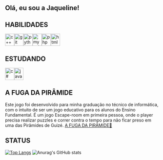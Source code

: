 ## Olá, eu sou a Jaqueline! 

## HABILIDADES
<img src="https://cdn.jsdelivr.net/gh/devicons/devicon@latest/icons/cplusplus/cplusplus-original.svg" style="width: 30px; height: 40px;" alt="c++"><img src="https://cdn.jsdelivr.net/gh/devicons/devicon@latest/icons/git/git-original.svg" style="width: 30px; height: 40px;" alt="git"><img src="https://cdn.jsdelivr.net/gh/devicons/devicon@latest/icons/python/python-original.svg" style="width: 30px; height: 40px;" alt="python"><img src="https://cdn.jsdelivr.net/gh/devicons/devicon@latest/icons/mysql/mysql-original-wordmark.svg" style="width: 30px; height: 40px;" alt="mysql"><img src="https://cdn.jsdelivr.net/gh/devicons/devicon@latest/icons/php/php-original.svg"  style="width: 30px; height: 40px;" alt="php"><img src="https://cdn.jsdelivr.net/gh/devicons/devicon@latest/icons/html5/html5-original.svg" style="width: 30px; height: 40px;" alt="html">

## ESTUDANDO
<img src="https://cdn.jsdelivr.net/gh/devicons/devicon@latest/icons/csharp/csharp-original.svg" style="width: 30px; height: 40px;" alt="c#"><img src="https://cdn.jsdelivr.net/gh/devicons/devicon@latest/icons/java/java-original.svg" style="width: 30px; height: 40px;" alt="java">

## A FUGA DA PIRÂMIDE
Este jogo foi desenvolvido para minha graduação no técnico de informática, com o intuito de ser um jogo educativo para os alunos do Ensino Fundamental. É um jogo Escape-room em primeira pessoa, onde o player precisa realizar puzzles e correr contra o tempo para não ficar preso em uma das Pirâmides de Guizé.
<a href="https://github.com/JaqueRB/TCC-final">A FUGA DA PIRÂMIDE🐫</a>

## STATUS
[![Top Langs](https://github-readme-stats.vercel.app/api/top-langs/?username=JaqueRB&show_icons=true&bg_color=00000000&layout=compact)](https://github.com/JaqueRB&layout=compact)
![Anurag's GitHub stats](https://github-readme-stats.vercel.app/api?username=JaqueRB&show_icons=true&bg_color=00000000&layout=compact)
